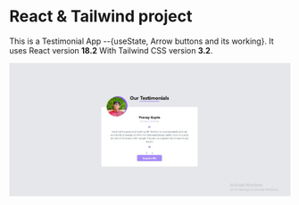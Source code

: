 # React & Tailwind project

This is a Testimonial App --{useState, Arrow buttons and its working}. It uses React version **18.2** With Tailwind CSS version **3.2**.


![Testimonial projects](https://github.com/lakharashubham007/ProjectReact/blob/main/Testimonials/img1.jpg?raw=true)